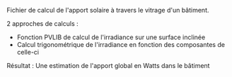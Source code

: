 Fichier de calcul de l'apport solaire à travers le vitrage d'un bâtiment. 

2 approches de calculs : 
  - Fonction PVLIB de calcul de l'irradiance sur une surface inclinée
  - Calcul trigonométrique de l'irradiance en fonction des composantes de celle-ci

Résultat : Une estimation de l'apport global en Watts dans le bâtiment 
